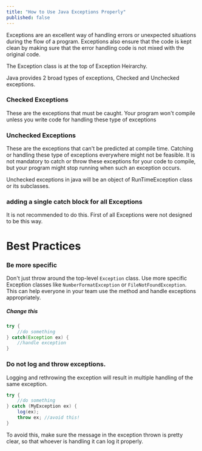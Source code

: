 ```yaml
---
title: "How to Use Java Exceptions Properly"
published: false
---
```


Exceptions are an excellent way of handling errors or unexpected situations during the flow of a program. Exceptions also ensure that the code is kept clean by making sure that the error handling code is not mixed with the original code.

The Exception class is at the top of Exception Heirarchy. 


Java provides 2 broad types of exceptions, Checked and Unchecked exceptions.

### Checked Exceptions
These are the exceptions that must be caught. Your program won't compile unless you write code for handling these type of exceptions

### Unchecked Exceptions
These are the exceptions that can't be predicted at compile time. Catching or handling these type of exceptions everywhere might not be feasible. It is not mandatory to catch or throw these exceptions for your code to compile, but your program might stop running when such an exception occurs.

Unchecked exceptions in java will be an object of RunTimeException class or its subclasses. 

### adding a single catch block for all Exceptions

It is not recommended to do this. First of all Exceptions were not designed to be this way.

# Best Practices

### Be more specific
Don't just throw around the top-level `Exception` class. Use more specific Exception classes like `NumberFormatException` or `FileNotFoundException`. This can help everyone in your team use the method and handle exceptions appropriately. 

##### Change this
```java
try {
    //do something
} catch(Exception ex) {
    //handle exception 
}
```

### Do not log and throw exceptions. 
Logging and rethrowing the exception will result in multiple handling of the same exception. 

```java 
try {
    //do something
} catch (MyException ex) {
    log(ex);
    throw ex; //avoid this!
}

```

To avoid this, make sure the message in the exception thrown is pretty clear, so that whoever is handling it can log it properly.
